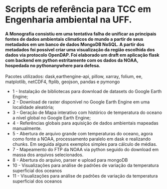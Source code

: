 # Scripts de referência para TCC em Engenharia ambiental na UFF. 

#### A Monografia consistiu em uma tentativa falha de unificar as principais fontes de dados ambientais climaticos do mundo a partir de seus metadados em um banco de dados MongoDB NoSQL. A partir dos metadados foi possível criar uma visualização da região escolhida dos dados via protocolo OpenDAP. Foi elaborado um draft em aplicação flask com backend em python estritamente com os dados da NOAA, hospedada no pythonanywhere para defesa. 

Pacotes utilizados: dask,earthengine-api, pillow, xarray, folium, ee, matplotlib, netCDF4, ftplib, geojson, pandas e pymongo

- 1 - Instalação de bibliotecas para download de datasets do Google Earth Engine;
- 2 - Download de raster disponível no Google Earth Engine em uma localidade aleatória;
- 3 - Geração de Mapa interativo com histórico de temperatura do oceano a nível global no Google Earth Engine;
- 4 - Referências globais para aquisição de dados ambientais mapeadas manualmente. 
- 5 - Abertura de arquivo grande com temperaturas do oceano, agora como fonte a NOAA, processamento paralelo em dask e realizando chunks. Em seguida alguns exemplos simples para cálculo de médias.
- 7 - Mapeamento do FTP da NOAA via python seguido do download em massa dos arquivos selecionados. 
- 8 - Abertura do arquivo, parser e upload para mongoDB
- 10 - Visualizações para análise de padrões de variação da temperatura superficial dos oceanos
- 11 - Visualizações para análise de padrões de variação da temperatura superficial dos oceanos
